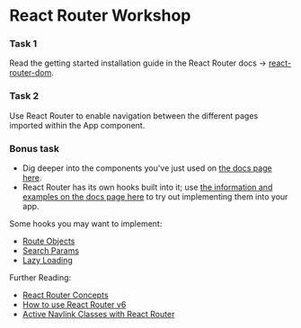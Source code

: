 # React Router Workshop

### **Task 1**

Read the getting started installation guide in the React Router docs -> [react-router-dom](https://reactrouter.com/docs/en/v6/getting-started/installation).

### **Task 2**

Use React Router to enable navigation between the different pages imported within the App component.

### **Bonus task**

- Dig deeper into the components you've just used on [the docs page here](https://reactrouter.com/docs/en/v6/examples/basic).
- React Router has its own hooks built into it; use [the information and examples on the docs page here](https://reactrouter.com/docs/en/v6/examples) to try out implementing them into your app.

Some hooks you may want to implement:
- [Route Objects](https://reactrouter.com/docs/en/v6/examples/route-objects)
- [Search Params](https://reactrouter.com/docs/en/v6/examples/search-params)
- [Lazy Loading](https://reactrouter.com/docs/en/v6/examples/lazy-loading)

Further Reading:
- [React Router Concepts](https://reactrouter.com/docs/en/v6/getting-started/concepts)
- [How to use React Router v6](https://www.freecodecamp.org/news/how-to-use-react-router-version-6/)
- [Active Navlink Classes with React Router](https://ultimatecourses.com/blog/active-navlink-classes-with-react-router)
